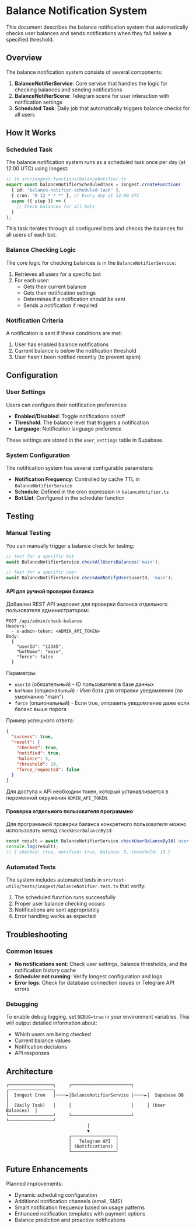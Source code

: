 # Balance Notification System

This document describes the balance notification system that automatically checks user balances and sends notifications when they fall below a specified threshold.

## Overview

The balance notification system consists of several components:

1. **BalanceNotifierService**: Core service that handles the logic for checking balances and sending notifications
2. **BalanceNotifierScene**: Telegram scene for user interaction with notification settings
3. **Scheduled Task**: Daily job that automatically triggers balance checks for all users

## How It Works

### Scheduled Task

The balance notification system runs as a scheduled task once per day (at 12:00 UTC) using Inngest:

```typescript
// in src/inngest-functions/balanceNotifier.ts
export const balanceNotifierScheduledTask = inngest.createFunction(
  { id: "balance-notifier-scheduled-task" },
  { cron: "0 12 * * *" }, // Every day at 12:00 UTC
  async ({ step }) => {
    // Check balances for all bots
  }
);
```

This task iterates through all configured bots and checks the balances for all users of each bot.

### Balance Checking Logic

The core logic for checking balances is in the `BalanceNotifierService`:

1. Retrieves all users for a specific bot
2. For each user:
   - Gets their current balance
   - Gets their notification settings
   - Determines if a notification should be sent
   - Sends a notification if required

### Notification Criteria

A notification is sent if these conditions are met:

1. User has enabled balance notifications
2. Current balance is below the notification threshold
3. User hasn't been notified recently (to prevent spam)

## Configuration

### User Settings

Users can configure their notification preferences:

- **Enabled/Disabled**: Toggle notifications on/off
- **Threshold**: The balance level that triggers a notification
- **Language**: Notification language preference

These settings are stored in the `user_settings` table in Supabase.

### System Configuration

The notification system has several configurable parameters:

- **Notification Frequency**: Controlled by cache TTL in `BalanceNotifierService`
- **Schedule**: Defined in the cron expression in `balanceNotifier.ts`
- **Bot List**: Configured in the scheduler function

## Testing

### Manual Testing

You can manually trigger a balance check for testing:

```typescript
// Test for a specific bot
await BalanceNotifierService.checkAllUsersBalances('main');

// Test for a specific user
await BalanceNotifierService.checkAndNotifyUser(userId, 'main');
```

#### API для ручной проверки баланса

Добавлен REST API эндпоинт для проверки баланса отдельного пользователя администратором:

```
POST /api/admin/check-balance
Headers:
  - x-admin-token: <ADMIN_API_TOKEN>
Body:
  {
    "userId": "12345",
    "botName": "main",
    "force": false
  }
```

Параметры:
- `userId` (обязательный) - ID пользователя в базе данных
- `botName` (опциональный) - Имя бота для отправки уведомления (по умолчанию "main")
- `force` (опциональный) - Если true, отправить уведомление даже если баланс выше порога

Пример успешного ответа:
```json
{
  "success": true,
  "result": {
    "checked": true,
    "notified": true,
    "balance": 5,
    "threshold": 10,
    "force_requested": false
  }
}
```

Для доступа к API необходим токен, который устанавливается в переменной окружения `ADMIN_API_TOKEN`.

#### Проверка отдельного пользователя программно

Для программной проверки баланса конкретного пользователя можно использовать метод `checkUserBalanceById`:

```typescript
const result = await BalanceNotifierService.checkUserBalanceById('user-uuid', 'main');
console.log(result);
// { checked: true, notified: true, balance: 5, threshold: 10 }
```

### Automated Tests

The system includes automated tests in `src/test-utils/tests/inngest/balanceNotifier.test.ts` that verify:

1. The scheduled function runs successfully
2. Proper user balance checking occurs
3. Notifications are sent appropriately
4. Error handling works as expected

## Troubleshooting

### Common Issues

- **No notifications sent**: Check user settings, balance thresholds, and the notification history cache
- **Scheduler not running**: Verify Inngest configuration and logs
- **Error logs**: Check for database connection issues or Telegram API errors

### Debugging

To enable debug logging, set `DEBUG=true` in your environment variables. This will output detailed information about:

- Which users are being checked
- Current balance values
- Notification decisions
- API responses

## Architecture

```
┌─────────────────┐     ┌───────────────────────┐     ┌─────────────────┐
│  Inngest Cron   │────►│BalanceNotifierService │────►│  Supabase DB    │
│  (Daily Task)   │     │                       │     │ (User Balances)  │
└─────────────────┘     └───────────────────────┘     └─────────────────┘
                               │
                               ▼
                        ┌─────────────────┐
                        │   Telegram API  │
                        │ (Notifications) │
                        └─────────────────┘
```

## Future Enhancements

Planned improvements:

- Dynamic scheduling configuration
- Additional notification channels (email, SMS)
- Smart notification frequency based on usage patterns
- Enhanced notification templates with payment options
- Balance prediction and proactive notifications 